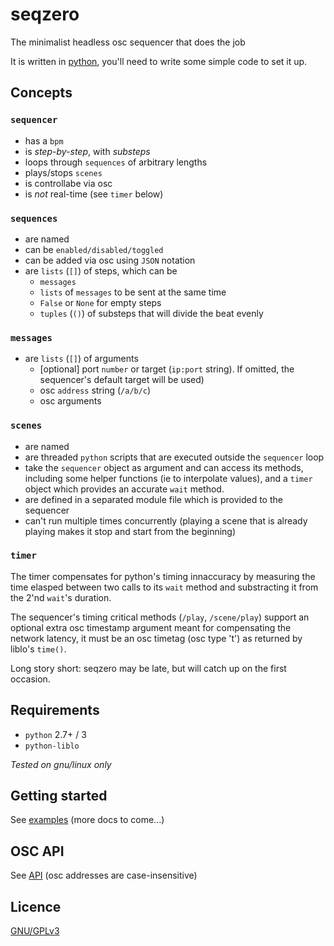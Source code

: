 # seqzero

The minimalist headless osc sequencer that does the job

It is written in [python](https://www.youtube.com/watch?v=asUyK6JWt9U), you'll need to write some simple code to set it up.

## Concepts

### `sequencer`

- has a `bpm`
- is *step-by-step*, with *substeps*
- loops through `sequences` of arbitrary lengths
- plays/stops `scenes`
- is controllabe via osc
- is *not* real-time (see `timer` below)

### `sequences`

- are named
- can be `enabled/disabled/toggled`
- can be added via osc using `JSON` notation
- are `lists` (`[]`) of steps, which can be
    - `messages`
    - `lists` of `messages` to be sent at the same time
    - `False` or `None` for empty steps
    - `tuples` (`()`) of substeps that will divide the beat evenly

### `messages`

- are `lists` (`[]`) of arguments
    - [optional] port `number` or target (`ip:port` string). If omitted, the sequencer's default target will be used)
    - osc `address` string (`/a/b/c`)
    - osc arguments

### `scenes`

- are named
- are threaded `python` scripts that are executed outside the `sequencer` loop
- take the `sequencer` object as argument and can access its methods, including some helper functions (ie to interpolate values), and a `timer` object which provides an accurate `wait` method.
- are defined in a separated module file which is provided to the sequencer
- can't run multiple times concurrently (playing a scene that is already playing makes it stop and start from the beginning)

### `timer`

The timer compensates for python's timing innaccuracy by measuring the time elasped between two calls to its `wait` method and substracting it from the 2'nd `wait`'s duration.

The sequencer's timing critical methods (`/play`, `/scene/play`) support an optional extra osc timestamp argument meant for compensating the network latency, it must be an osc timetag (osc type 't') as returned by liblo's `time()`.

Long story short: seqzero may be late, but will catch up on the first occasion.

## Requirements

- `python` 2.7+ / 3
- `python-liblo`

*Tested on gnu/linux only*

## Getting started

See [examples](examples/) (more docs to come...)

## OSC API

See [API](API.txt) (osc addresses are case-insensitive)

## Licence

[GNU/GPLv3](LICENSE)
